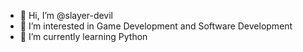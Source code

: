 - 👋 Hi, I’m @slayer-devil
- 👀 I’m interested in Game Development and Software Development
- 🌱 I’m currently learning Python
